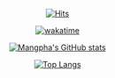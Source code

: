 <div align="center">

  [![Hits](https://hits.seeyoufarm.com/api/count/incr/badge.svg?url=https%3A%2F%2Fgithub.com%2Fmangpha&count_bg=%2379C83D&title_bg=%23555555&icon=&icon_color=%23E7E7E7&title=hits&edge_flat=false)](https://hits.seeyoufarm.com)
  
  [![wakatime](https://wakatime.com/badge/user/c947cb79-004b-42c8-8cb2-48ffeb0ed9f5.svg)](https://wakatime.com/@c947cb79-004b-42c8-8cb2-48ffeb0ed9f5)
  
  [![Mangpha's GitHub stats](https://github-readme-stats.vercel.app/api?username=Mangpha)](https://github.com/mangpha)
  
  [![Top Langs](https://github-readme-stats.vercel.app/api/top-langs/?username=mangpha&layout=compact)](https://github.com/mangpha)


  
</div>
